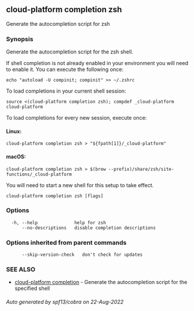 ## cloud-platform completion zsh

Generate the autocompletion script for zsh

### Synopsis

Generate the autocompletion script for the zsh shell.

If shell completion is not already enabled in your environment you will need
to enable it.  You can execute the following once:

	echo "autoload -U compinit; compinit" >> ~/.zshrc

To load completions in your current shell session:

	source <(cloud-platform completion zsh); compdef _cloud-platform cloud-platform

To load completions for every new session, execute once:

#### Linux:

	cloud-platform completion zsh > "${fpath[1]}/_cloud-platform"

#### macOS:

	cloud-platform completion zsh > $(brew --prefix)/share/zsh/site-functions/_cloud-platform

You will need to start a new shell for this setup to take effect.


```
cloud-platform completion zsh [flags]
```

### Options

```
  -h, --help              help for zsh
      --no-descriptions   disable completion descriptions
```

### Options inherited from parent commands

```
      --skip-version-check   don't check for updates
```

### SEE ALSO

* [cloud-platform completion](cloud-platform_completion.md)	 - Generate the autocompletion script for the specified shell

###### Auto generated by spf13/cobra on 22-Aug-2022
